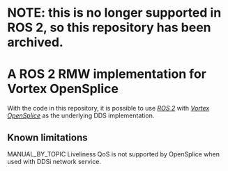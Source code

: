 # NOTE: this is no longer supported in ROS 2, so this repository has been archived.

# A ROS 2 RMW implementation for Vortex OpenSplice

With the code in this repository, it is possible to use [*ROS 2*](https://index.ros.org/doc/ros2)
with [*Vortex OpenSplice*](https://github.com/ADLINK-IST/opensplice) as the underlying DDS
implementation.

## Known limitations

MANUAL_BY_TOPIC Liveliness QoS is not supported by OpenSplice when used with DDSi network service.
